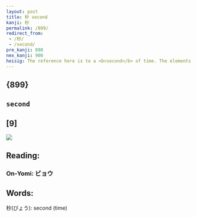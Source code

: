 ```yaml
---
layout: post
title: 秒 second
kanji: 秒
permalink: /899/
redirect_from:
 - /秒/
 - /second/
pre_kanji: 898
nex_kanji: 900
heisig: The reference here is to a <b>second</b> of time. The elements: <i>wheat</i> . . . <i>few</i>.
---
```


## {899}

## `second`

## [9]

<div class="stroke"><img src="E7A792.png" /></div>

## Reading:

### On-Yomi: ビョウ

## Words:

秒(びょう): second (time)
